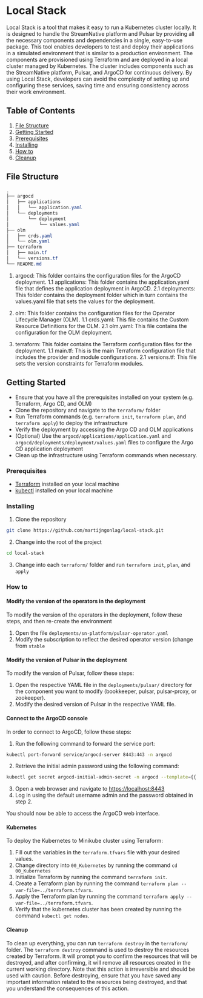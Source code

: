 # Local Stack

Local Stack is a tool that makes it easy to run a Kubernetes cluster locally. It is designed to handle the StreamNative platform and Pulsar by providing all the necessary components and dependencies in a single, easy-to-use package. This tool enables developers to test and deploy their applications in a simulated environment that is similar to a production environment. The components are provisioned using Terraform and are deployed in a local cluster managed by Kubernetes. The cluster includes components such as the StreamNative platform, Pulsar, and ArgoCD for continuous delivery. By using Local Stack, developers can avoid the complexity of setting up and configuring these services, saving time and ensuring consistency across their work environment.

## Table of Contents

1. [File Structure](#file-structure)
2. [Getting Started](#getting-started)
3. [Prerequisites](#prerequisites)
4. [Installing](#installing)
6. [How to](#how%20to)
7. [Cleanup](#cleanup)

## File Structure

```css
.
├── argocd
│   ├── applications
│   │   └── application.yaml
│   └── deployments
│       └── deployment
│           └── values.yaml
├── olm
│   ├── crds.yaml
│   └── olm.yaml
├── terraform
│   ├── main.tf
│   └── versions.tf
└── README.md
```

1. argocd: This folder contains the configuration files for the ArgoCD deployment.
  1.1 applications: This folder contains the application.yaml file that defines the application deployment in ArgoCD.
  2.1 deployments: This folder contains the deployment folder which in turn contains the values.yaml file that sets the values for the deployment.

2. olm: This folder contains the configuration files for the Operator Lifecycle Manager (OLM).
  1.1 crds.yaml: This file contains the Custom Resource Definitions for the OLM.
  2.1 olm.yaml: This file contains the configuration for the OLM deployment.

3. terraform: This folder contains the Terraform configuration files for the deployment.
  1.1 main.tf: This is the main Terraform configuration file that includes the provider and module configurations.
  2.1 versions.tf: This file sets the version constraints for Terraform modules.

## Getting Started

- Ensure that you have all the prerequisites installed on your system (e.g. Terraform, Argo CD, and OLM)
- Clone the repository and navigate to the `terraform/` folder
- Run Terraform commands (e.g. `terraform init`, `terraform plan`, and `terraform apply`) to deploy the infrastructure
- Verify the deployment by accessing the Argo CD and OLM applications
- (Optional) Use the `argocd/applications/application.yaml` and `argocd/deployments/deployment/values.yaml` files to configure the Argo CD application deployment
- Clean up the infrastructure using Terraform commands when necessary.

### Prerequisites

- [Terraform](https://www.terraform.io/) installed on your local machine
- [kubectl](https://kubernetes.io/docs/tasks/tools/install-kubectl/) installed on your local machine

### Installing

1. Clone the repository

```sh
git clone https://github.com/martijngonlag/local-stack.git
```

2. Change into the root of the project

```sh
cd local-stack
```

3. Change into each `terraform/` folder and run `terraform init`, `plan`, and `apply`

### How to

#### Modify the version of the operators in the deployment

To modify the version of the operators in the deployment, follow these steps, and then re-create the environment

1. Open the file `deployments/sn-platform/pulsar-operator.yaml`
2. Modify the subscription to reflect the desired operator version (change from `stable`

#### Modify the version of Pulsar in the deployment

To modify the version of Pulsar, follow these steps:

1. Open the respective YAML file in the `deployments/pulsar/` directory for the component you want to modify (bookkeeper, pulsar, pulsar-proxy, or zookeeper).
2. Modify the desired version of Pulsar in the respective YAML file.

#### Connect to the ArgoCD console

In order to connect to ArgoCD, follow these steps:

1. Run the following command to forward the service port:

```sh
kubectl port-forward service/argocd-server 8443:443 -n argocd
```

2. Retrieve the initial admin password using the following command:

```sh
kubectl get secret argocd-initial-admin-secret -n argocd --template={{.data.password}} | base64 -D
```

3. Open a web browser and navigate to <https://localhost:8443>
4. Log in using the default username admin and the password obtained in step 2.

You should now be able to access the ArgoCD web interface.

#### Kubernetes

To deploy the Kubernetes to Minikube cluster using Terraform:

1. Fill out the variables in the `terraform.tfvars` file with your desired values.
2. Change directory into `00_Kubernetes` by running the command `cd 00_Kubernetes`
3. Initialize Terraform by running the command `terraform init`.
4. Create a Terraform plan by running the command `terraform plan --var-file=../terraform.tfvars`.
5. Apply the Terraform plan by running the command `terraform apply --var-file=../terraform.tfvars`.
6. Verify that the kubernetes cluster has been created by running the command `kubectl get nodes`.

#### Cleanup

To clean up everything, you can run `terraform destroy` in the `terraform/` folder. The `terraform destroy` command is used to destroy the resources created by Terraform. It will prompt you to confirm the resources that will be destroyed, and after confirming, it will remove all resources created in the current working directory. Note that this action is irreversible and should be used with caution. Before destroying, ensure that you have saved any important information related to the resources being destroyed, and that you understand the consequences of this action.
